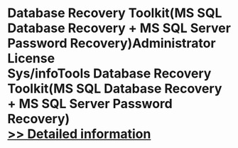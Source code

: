 # Database Recovery Toolkit(MS SQL Database Recovery + MS SQL Server Password Recovery)Administrator License<br />Sys/infoTools Database Recovery Toolkit(MS SQL Database Recovery + MS SQL Server Password Recovery)<br />[>> Detailed information](https://secure.shareit.com/shareit/product.html?productid=300725598&affiliateid=200057808)